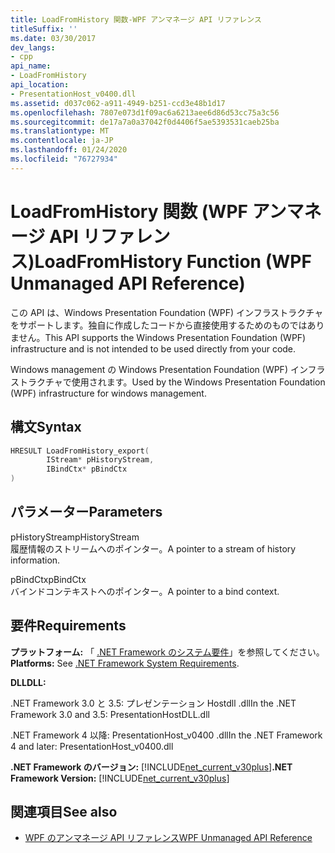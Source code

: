 ```yaml
---
title: LoadFromHistory 関数-WPF アンマネージ API リファレンス
titleSuffix: ''
ms.date: 03/30/2017
dev_langs:
- cpp
api_name:
- LoadFromHistory
api_location:
- PresentationHost_v0400.dll
ms.assetid: d037c062-a911-4949-b251-ccd3e48b1d17
ms.openlocfilehash: 7807e073d1f09ac6a6213aee6d86d53cc75a3c56
ms.sourcegitcommit: de17a7a0a37042f0d4406f5ae5393531caeb25ba
ms.translationtype: MT
ms.contentlocale: ja-JP
ms.lasthandoff: 01/24/2020
ms.locfileid: "76727934"
---
```

# <a name="loadfromhistory-function-wpf-unmanaged-api-reference"></a><span data-ttu-id="e69d8-102">LoadFromHistory 関数 (WPF アンマネージ API リファレンス)</span><span class="sxs-lookup"><span data-stu-id="e69d8-102">LoadFromHistory Function (WPF Unmanaged API Reference)</span></span>
<span data-ttu-id="e69d8-103">この API は、Windows Presentation Foundation (WPF) インフラストラクチャをサポートします。独自に作成したコードから直接使用するためのものではありません。</span><span class="sxs-lookup"><span data-stu-id="e69d8-103">This API supports the Windows Presentation Foundation (WPF) infrastructure and is not intended to be used directly from your code.</span></span>  
  
 <span data-ttu-id="e69d8-104">Windows management の Windows Presentation Foundation (WPF) インフラストラクチャで使用されます。</span><span class="sxs-lookup"><span data-stu-id="e69d8-104">Used by the Windows Presentation Foundation (WPF) infrastructure for windows management.</span></span>  
  
## <a name="syntax"></a><span data-ttu-id="e69d8-105">構文</span><span class="sxs-lookup"><span data-stu-id="e69d8-105">Syntax</span></span>  
  
```cpp  
HRESULT LoadFromHistory_export(  
        IStream* pHistoryStream,   
        IBindCtx* pBindCtx  
)  
```  
  
## <a name="parameters"></a><span data-ttu-id="e69d8-106">パラメーター</span><span class="sxs-lookup"><span data-stu-id="e69d8-106">Parameters</span></span>  
 <span data-ttu-id="e69d8-107">pHistoryStream</span><span class="sxs-lookup"><span data-stu-id="e69d8-107">pHistoryStream</span></span>  
 <span data-ttu-id="e69d8-108">履歴情報のストリームへのポインター。</span><span class="sxs-lookup"><span data-stu-id="e69d8-108">A pointer to a stream of history information.</span></span>  
  
 <span data-ttu-id="e69d8-109">pBindCtx</span><span class="sxs-lookup"><span data-stu-id="e69d8-109">pBindCtx</span></span>  
 <span data-ttu-id="e69d8-110">バインドコンテキストへのポインター。</span><span class="sxs-lookup"><span data-stu-id="e69d8-110">A pointer to a bind context.</span></span>  
  
## <a name="requirements"></a><span data-ttu-id="e69d8-111">要件</span><span class="sxs-lookup"><span data-stu-id="e69d8-111">Requirements</span></span>  
 <span data-ttu-id="e69d8-112">**プラットフォーム:** 「 [.NET Framework のシステム要件](../../get-started/system-requirements.md)」を参照してください。</span><span class="sxs-lookup"><span data-stu-id="e69d8-112">**Platforms:** See [.NET Framework System Requirements](../../get-started/system-requirements.md).</span></span>  
  
 <span data-ttu-id="e69d8-113">**DLL**</span><span class="sxs-lookup"><span data-stu-id="e69d8-113">**DLL:**</span></span>  
  
 <span data-ttu-id="e69d8-114">.NET Framework 3.0 と 3.5: プレゼンテーション Hostdll .dll</span><span class="sxs-lookup"><span data-stu-id="e69d8-114">In the .NET Framework 3.0 and 3.5: PresentationHostDLL.dll</span></span>  
  
 <span data-ttu-id="e69d8-115">.NET Framework 4 以降: PresentationHost_v0400 .dll</span><span class="sxs-lookup"><span data-stu-id="e69d8-115">In the .NET Framework 4 and later: PresentationHost_v0400.dll</span></span>  
  
 <span data-ttu-id="e69d8-116">**.NET Framework のバージョン:** [!INCLUDE[net_current_v30plus](../../../../includes/net-current-v30plus-md.md)]</span><span class="sxs-lookup"><span data-stu-id="e69d8-116">**.NET Framework Version:** [!INCLUDE[net_current_v30plus](../../../../includes/net-current-v30plus-md.md)]</span></span>  
  
## <a name="see-also"></a><span data-ttu-id="e69d8-117">関連項目</span><span class="sxs-lookup"><span data-stu-id="e69d8-117">See also</span></span>

- [<span data-ttu-id="e69d8-118">WPF のアンマネージ API リファレンス</span><span class="sxs-lookup"><span data-stu-id="e69d8-118">WPF Unmanaged API Reference</span></span>](wpf-unmanaged-api-reference.md)
